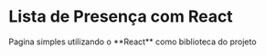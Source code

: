 # Lista de Presença com React

<p>Pagina simples utilizando o **React** como biblioteca do projeto</p>
